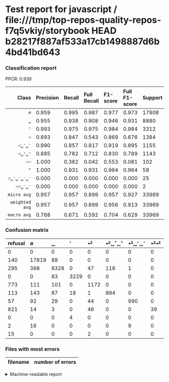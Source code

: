 # Test report for javascript / file:///tmp/top-repos-quality-repos-f7q5vkiy/storybook HEAD b28217f887af533a17cb1498887d6b4bd41bd643

### Classification report

PPCR: 0.939

| Class | Precision | Recall | Full Recall | F1-score | Full F1-score | Support | Full Support | PPCR |
|------:|:----------|:-------|:------------|:---------|:---------|:--------|:-------------|:-----|
| `∅` | 0.959| 0.995| 0.987| 0.977| 0.973| 17908| 18048| 0.992 |
| `␣` | 0.955| 0.938| 0.908| 0.946| 0.931| 8880| 9175| 0.968 |
| `'` | 0.993| 0.975| 0.975| 0.984| 0.984| 3312| 3312| 1.000 |
| `⏎` | 0.893| 0.847| 0.543| 0.869| 0.676| 1384| 2157| 0.642 |
| `⏎␣⁻␣⁻` | 0.990| 0.857| 0.817| 0.919| 0.895| 1155| 1212| 0.953 |
| `⏎␣⁺␣⁺` | 0.885| 0.782| 0.712| 0.830| 0.789| 1143| 1256| 0.910 |
| `⏎⏎` | 1.000| 0.382| 0.042| 0.553| 0.081| 102| 923| 0.111 |
| `"` | 1.000| 0.931| 0.931| 0.964| 0.964| 58| 58| 1.000 |
| `⏎␣⁻␣⁻␣⁻␣⁻` | 0.000| 0.000| 0.000| 0.000| 0.000| 25| 27| 0.926 |
| `⏎⏎␣⁻␣⁻` | 0.000| 0.000| 0.000| 0.000| 0.000| 2| 17| 0.118 |
| `micro avg` | 0.957| 0.957| 0.899| 0.957| 0.927| 33969| 36185| 0.939 |
| `weighted avg` | 0.957| 0.957| 0.899| 0.956| 0.913| 33969| 36185| 0.939 |
| `macro avg` | 0.768| 0.671| 0.592| 0.704| 0.629| 33969| 36185| 0.939 |

### Confusion matrix

|refusal|  ∅| ␣| '| ⏎| ⏎␣⁺␣⁺| ⏎␣⁻␣⁻| ⏎⏎| "| ⏎␣⁻␣⁻␣⁻␣⁻| ⏎⏎␣⁻␣⁻| 
|:---|:---|:---|:---|:---|:---|:---|:---|:---|:---|:---|
|0 |0 |0 |0 |0 |0 |0 |0 |0 |0 |0 |
|140 |17819 |89 |0 |0 |0 |0 |0 |0 |0 |0 |
|295 |388 |8328 |0 |47 |116 |1 |0 |0 |0 |0 |
|0 |0 |83 |3229 |0 |0 |0 |0 |0 |0 |0 |
|773 |111 |101 |0 |1172 |0 |0 |0 |0 |0 |0 |
|113 |143 |87 |18 |1 |894 |0 |0 |0 |0 |0 |
|57 |92 |29 |0 |44 |0 |990 |0 |0 |0 |0 |
|821 |14 |3 |0 |46 |0 |0 |39 |0 |0 |0 |
|0 |0 |0 |4 |0 |0 |0 |0 |54 |0 |0 |
|2 |16 |0 |0 |0 |0 |9 |0 |0 |0 |0 |
|15 |0 |0 |0 |2 |0 |0 |0 |0 |0 |0 |

### Files with most errors

| filename | number of errors|
|:----:|:-----|

<details>
    <summary>Machine-readable report</summary>
```json
{
  "cl_report": {"\"": {"f1-score": 0.9642857142857143, "precision": 1.0, "recall": 0.9310344827586207, "support": 58}, "\u0027": {"f1-score": 0.9840012189547463, "precision": 0.9932328514303291, "recall": 0.9749396135265701, "support": 3312}, "macro avg": {"f1-score": 0.7043165250225363, "precision": 0.7675607075694822, "recall": 0.6707310926783103, "support": 33969}, "micro avg": {"f1-score": 0.9574906532426625, "precision": 0.9574906532426625, "recall": 0.9574906532426625, "support": 33969}, "weighted avg": {"f1-score": 0.95611283527003, "precision": 0.9565673861302173, "recall": 0.9574906532426625, "support": 33969}, "\u2205": {"f1-score": 0.9766243731331014, "precision": 0.9588871549265457, "recall": 0.9950301541210632, "support": 17908}, "\u23ce": {"f1-score": 0.8694362017804155, "precision": 0.8932926829268293, "recall": 0.846820809248555, "support": 1384}, "\u23ce\u23ce": {"f1-score": 0.5531914893617021, "precision": 1.0, "recall": 0.38235294117647056, "support": 102}, "\u23ce\u23ce\u2423\u207b\u2423\u207b": {"f1-score": 0.0, "precision": 0.0, "recall": 0.0, "support": 2}, "\u23ce\u2423\u207a\u2423\u207a": {"f1-score": 0.8304691128657687, "precision": 0.8851485148514852, "recall": 0.7821522309711286, "support": 1143}, "\u23ce\u2423\u207b\u2423\u207b": {"f1-score": 0.9187935034802784, "precision": 0.99, "recall": 0.8571428571428571, "support": 1155}, "\u23ce\u2423\u207b\u2423\u207b\u2423\u207b\u2423\u207b": {"f1-score": 0.0, "precision": 0.0, "recall": 0.0, "support": 25}, "\u2423": {"f1-score": 0.9463636363636364, "precision": 0.955045871559633, "recall": 0.9378378378378378, "support": 8880}},
  "cl_report_full": {"\"": {"f1-score": 0.9642857142857143, "precision": 1.0, "recall": 0.9310344827586207, "support": 58}, "\u0027": {"f1-score": 0.9840012189547463, "precision": 0.9932328514303291, "recall": 0.9749396135265701, "support": 3312}, "macro avg": {"f1-score": 0.6292894804161069, "precision": 0.7675607075694822, "recall": 0.5915185518790788, "support": 36185}, "micro avg": {"f1-score": 0.9272457735838299, "precision": 0.9574906532426625, "recall": 0.898853115932016, "support": 36185}, "weighted avg": {"f1-score": 0.9125797310032291, "precision": 0.9555779272996494, "recall": 0.898853115932016, "support": 36185}, "\u2205": {"f1-score": 0.9728918129453196, "precision": 0.9588871549265457, "recall": 0.9873116134751773, "support": 18048}, "\u23ce": {"f1-score": 0.6756990487172095, "precision": 0.8932926829268293, "recall": 0.5433472415391748, "support": 2157}, "\u23ce\u23ce": {"f1-score": 0.08108108108108109, "precision": 1.0, "recall": 0.04225352112676056, "support": 923}, "\u23ce\u23ce\u2423\u207b\u2423\u207b": {"f1-score": 0.0, "precision": 0.0, "recall": 0.0, "support": 17}, "\u23ce\u2423\u207a\u2423\u207a": {"f1-score": 0.7890556045895852, "precision": 0.8851485148514852, "recall": 0.7117834394904459, "support": 1256}, "\u23ce\u2423\u207b\u2423\u207b": {"f1-score": 0.8951175406871609, "precision": 0.99, "recall": 0.8168316831683168, "support": 1212}, "\u23ce\u2423\u207b\u2423\u207b\u2423\u207b\u2423\u207b": {"f1-score": 0.0, "precision": 0.0, "recall": 0.0, "support": 27}, "\u2423": {"f1-score": 0.9307627829002514, "precision": 0.955045871559633, "recall": 0.907683923705722, "support": 9175}},
  "ppcr": 0.9387591543457233
}
```
</details>
